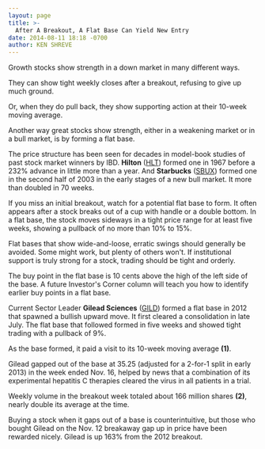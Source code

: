 ```yaml
---
layout: page
title: >-
  After A Breakout, A Flat Base Can Yield New Entry
date: 2014-08-11 18:18 -0700
author: KEN SHREVE
---
```





Growth stocks show strength in a down market in many different ways.


They can show tight weekly closes after a breakout, refusing to give up much ground.


Or, when they do pull back, they show supporting action at their 10-week moving average.


Another way great stocks show strength, either in a weakening market or in a bull market, is by forming a flat base.


The price structure has been seen for decades in model-book studies of past stock market winners by IBD. **Hilton** ([HLT](https://research.investors.com/quote.aspx?symbol=HLT)) formed one in 1967 before a 232% advance in little more than a year. And **Starbucks** ([SBUX](https://research.investors.com/quote.aspx?symbol=SBUX)) formed one in the second half of 2003 in the early stages of a new bull market. It more than doubled in 70 weeks.


If you miss an initial breakout, watch for a potential flat base to form. It often appears after a stock breaks out of a cup with handle or a double bottom. In a flat base, the stock moves sideways in a tight price range for at least five weeks, showing a pullback of no more than 10% to 15%.


Flat bases that show wide-and-loose, erratic swings should generally be avoided. Some might work, but plenty of others won't. If institutional support is truly strong for a stock, trading should be tight and orderly.


The buy point in the flat base is 10 cents above the high of the left side of the base. A future Investor's Corner column will teach you how to identify earlier buy points in a flat base.


Current Sector Leader **Gilead Sciences** ([GILD](https://research.investors.com/quote.aspx?symbol=GILD)) formed a flat base in 2012 that spawned a bullish upward move. It first cleared a consolidation in late July. The flat base that followed formed in five weeks and showed tight trading with a pullback of 9%.


As the base formed, it paid a visit to its 10-week moving average **(1)**.


Gilead gapped out of the base at 35.25 (adjusted for a 2-for-1 split in early 2013) in the week ended Nov. 16, helped by news that a combination of its experimental hepatitis C therapies cleared the virus in all patients in a trial.


Weekly volume in the breakout week totaled about 166 million shares **(2)**, nearly double its average at the time.


Buying a stock when it gaps out of a base is counterintuitive, but those who bought Gilead on the Nov. 12 breakaway gap up in price have been rewarded nicely. Gilead is up 163% from the 2012 breakout.




